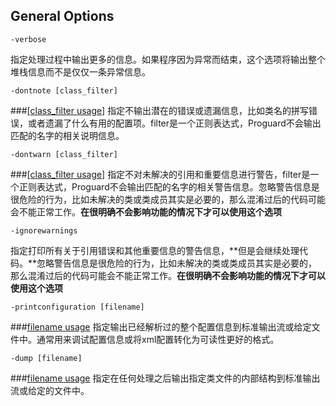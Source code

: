## General Options
```
-verbose
```
指定处理过程中输出更多的信息。如果程序因为异常而结束，这个选项将输出整个堆栈信息而不是仅仅一条异常信息。

```
-dontnote [class_filter]
```
###[[class_filter usage]](http://)
指定不输出潜在的错误或遗漏信息，比如类名的拼写错误，或者遗漏了什么有用的配置项。filter是一个正则表达式，Proguard不会输出匹配的名字的相关说明信息。

```
-dontwarn [class_filter]
```
###[[class_filter usage]](http://)
指定不对未解决的引用和重要信息进行警告，filter是一个正则表达式，Proguard不会输出匹配的名字的相关警告信息。忽略警告信息是很危险的行为，比如未解决的类或类成员其实是必要的，那么混淆过后的代码可能会不能正常工作。**在很明确不会影响功能的情况下才可以使用这个选项**
```
-ignorewarnings
```
指定打印所有关于引用错误和其他重要信息的警告信息，**但是会继续处理代码。**忽略警告信息是很危险的行为，比如未解决的类或类成员其实是必要的，那么混淆过后的代码可能会不能正常工作。**在很明确不会影响功能的情况下才可以使用这个选项**
```
-printconfiguration [filename]
```
###[filename usage](http://)
指定输出已经解析过的整个配置信息到标准输出流或给定文件中。通常用来调试配置信息或将xml配置转化为可读性更好的格式。
```
-dump [filename]
```
###[filename usage](http://)
指定在任何处理之后输出指定类文件的内部结构到标准输出流或给定的文件中。